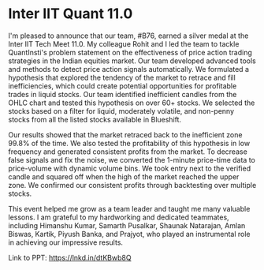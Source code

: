 # Inter IIT Quant 11.0

I'm pleased to announce that our team, #B76, earned a silver medal at the Inter IIT Tech Meet 11.0. My colleague Rohit and I led the team to tackle QuantInsti's problem statement on the effectiveness of price action trading strategies in the Indian equities market. Our team developed advanced tools and methods to detect price action signals automatically. We formulated a hypothesis that explored the tendency of the market to retrace and fill inefficiencies, which could create potential opportunities for profitable trades in liquid stocks. Our team identified inefficient candles from the OHLC chart and tested this hypothesis on over 60+ stocks. We selected the stocks based on a filter for liquid, moderately volatile, and non-penny stocks from all the listed stocks available in Blueshift.

Our results showed that the market retraced back to the inefficient zone 99.8% of the time. We also tested the profitability of this hypothesis in low frequency and generated consistent profits from the market. To decrease false signals and fix the noise, we converted the 1-minute price-time data to price-volume with dynamic volume bins. We took entry next to the verified candle and squared off when the high of the market reached the upper zone. We confirmed our consistent profits through backtesting over multiple stocks.

This event helped me grow as a team leader and taught me many valuable lessons. I am grateful to my hardworking and dedicated teammates, including Himanshu Kumar, Samarth Pusalkar, Shaunak Natarajan, Amlan Biswas, Kartik, Piyush Banka, and Prajyot, who played an instrumental role in achieving our impressive results.

Link to PPT: https://lnkd.in/dtKBwb8Q
